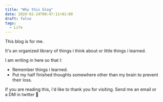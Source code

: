 ```yaml
---
title: "Why this blog"
date: 2020-02-24T00:47:11+01:00
draft: false
tags:
  - Life
---
```


This blog is for me.

It's an organized library of things i think about or little things i learned.

I am writing in here so that I:

- Remember things i learned.
- Put my half finished thoughts somewhere other than my brain to prevent their loss.

If you are reading this, i'd like to thank you for visiting. Send me an email or a DM in twitter 👋
